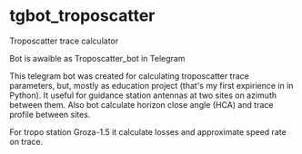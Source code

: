 # tgbot_troposcatter
Troposcatter trace calculator

Bot is awaible as Troposcatter_bot in Telegram

This telegram bot was created for calculating troposcatter trace parameters, but, mostly as education project (that's my first expirience in in Python).
It useful for guidance station antennas at two sites on azimuth between them. Also bot calculate horizon close angle (HCA) and trace profile between sites.

For tropo station Groza-1.5 it calculate losses and approximate speed rate on trace.
